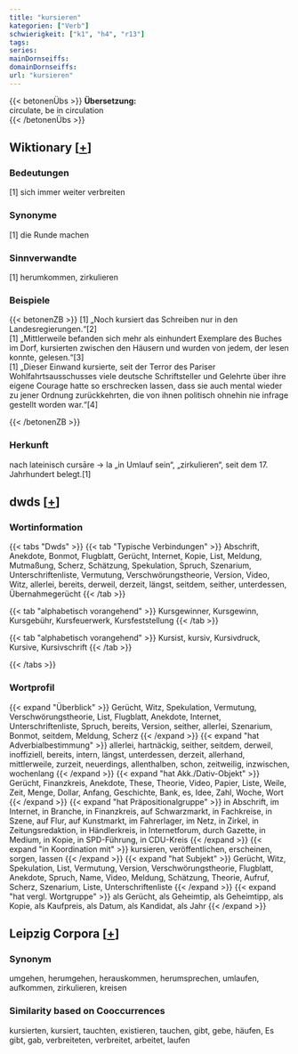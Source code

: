```yaml
---
title: "kursieren"
kategorien: ["Verb"]
schwierigkeit: ["k1", "h4", "r13"]
tags:
series:
mainDornseiffs:
domainDornseiffs:
url: "kursieren"
---
```


{{< betonenÜbs >}}
**Übersetzung:**  
circulate, be in circulation  
{{< /betonenÜbs >}}

## Wiktionary [[+](https://de.wiktionary.org/wiki/kursieren)]

### Bedeutungen
[1] sich immer weiter verbreiten  

### Synonyme
[1] die Runde machen  

### Sinnverwandte
[1] herumkommen, zirkulieren  

### Beispiele
{{< betonenZB >}}
[1] „Noch kursiert das Schreiben nur in den Landesregierungen.“[2]  
[1] „Mittlerweile befanden sich mehr als einhundert Exemplare des Buches im Dorf, kursierten zwischen den Häusern und wurden von jedem, der lesen konnte, gelesen.“[3]  
[1] „Dieser Einwand kursierte, seit der Terror des Pariser Wohlfahrtsausschusses viele deutsche Schriftsteller und Gelehrte über ihre eigene Courage hatte so erschrecken lassen, dass sie auch mental wieder zu jener Ordnung zurückkehrten, die von ihnen politisch ohnehin nie infrage gestellt worden war.“[4]  

{{< /betonenZB >}}
### Herkunft
nach lateinisch cursāre → la „in Umlauf sein“, „zirkulieren“, seit dem 17. Jahrhundert belegt.[1]  



## dwds [[+](https://www.dwds.de/wb/kursieren)]

### Wortinformation
{{< tabs "Dwds" >}}
{{< tab "Typische Verbindungen" >}}
Abschrift, Anekdote, Bonmot, Flugblatt, Gerücht, Internet, Kopie, List, Meldung, Mutmaßung, Scherz, Schätzung, Spekulation, Spruch, Szenarium, Unterschriftenliste, Vermutung, Verschwörungstheorie, Version, Video, Witz, allerlei, bereits, derweil, derzeit, längst, seitdem, seither, unterdessen, Übernahmegerücht
{{< /tab >}}

{{< tab "alphabetisch vorangehend" >}}
Kursgewinner, Kursgewinn, Kursgebühr, Kursfeuerwerk, Kursfeststellung
{{< /tab >}}

{{< tab "alphabetisch vorangehend" >}}
Kursist, kursiv, Kursivdruck, Kursive, Kursivschrift
{{< /tab >}}

{{< /tabs >}}

### Wortprofil
{{< expand "Überblick" >}} Gerücht, Witz, Spekulation, Vermutung, Verschwörungstheorie, List, Flugblatt, Anekdote, Internet, Unterschriftenliste, Spruch, bereits, Version, seither, allerlei, Szenarium, Bonmot, seitdem, Meldung, Scherz {{< /expand >}}
{{< expand "hat Adverbialbestimmung" >}} allerlei, hartnäckig, seither, seitdem, derweil, inoffiziell, bereits, intern, längst, unterdessen, derzeit, allerhand, mittlerweile, zurzeit, neuerdings, allenthalben, schon, zeitweilig, inzwischen, wochenlang {{< /expand >}}
{{< expand "hat Akk./Dativ-Objekt" >}} Gerücht, Finanzkreis, Anekdote, These, Theorie, Video, Papier, Liste, Weile, Zeit, Menge, Dollar, Anfang, Geschichte, Bank, es, Idee, Zahl, Woche, Wort {{< /expand >}}
{{< expand "hat Präpositionalgruppe" >}} in Abschrift, im Internet, in Branche, in Finanzkreis, auf Schwarzmarkt, in Fachkreise, in Szene, auf Flur, auf Kunstmarkt, im Fahrerlager, im Netz, in Zirkel, in Zeitungsredaktion, in Händlerkreis, in Internetforum, durch Gazette, in Medium, in Kopie, in SPD-Führung, in CDU-Kreis {{< /expand >}}
{{< expand "in Koordination mit" >}} kursieren, veröffentlichen, erscheinen, sorgen, lassen {{< /expand >}}
{{< expand "hat Subjekt" >}} Gerücht, Witz, Spekulation, List, Vermutung, Version, Verschwörungstheorie, Flugblatt, Anekdote, Spruch, Name, Video, Meldung, Schätzung, Theorie, Aufruf, Scherz, Szenarium, Liste, Unterschriftenliste {{< /expand >}}
{{< expand "hat vergl. Wortgruppe" >}} als Gerücht, als Geheimtip, als Geheimtipp, als Kopie, als Kaufpreis, als Datum, als Kandidat, als Jahr {{< /expand >}}

## Leipzig Corpora [[+](https://corpora.uni-leipzig.de/en/res?word=kursieren&corpusId=deu_newscrawl-public_2018)]


### Synonym
umgehen, herumgehen, herauskommen, herumsprechen, umlaufen, aufkommen, zirkulieren, kreisen


### Similarity based on Cooccurrences
kursierten, kursiert, tauchten, existieren, tauchen, gibt, gebe, häufen, Es gibt, gab, verbreiteten, verbreitet, arbeitet, laufen

